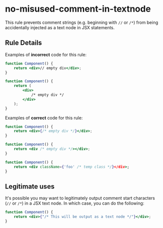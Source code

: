 # no-misused-comment-in-textnode

This rule prevents comment strings (e.g. beginning with `//` or `/*`) from being accidentally
injected as a text node in JSX statements.

## Rule Details

Examples of **incorrect** code for this rule:

```jsx
function Component() {
    return <div>// empty div</div>;
}

function Component() {
    return (
        <div>
            /* empty div */
        </div>
    );
}
```

Examples of **correct** code for this rule:

```jsx
function Component() {
    return <div>{/* empty div */}</div>;
}

function Component() {
    return <div /* empty div */></div>;
}

function Component() {
    return <div className={'foo' /* temp class */}</div>;
}
```

## Legitimate uses

It's possible you may want to legitimately output comment start characters (`//` or `/*`) in a JSX text node. In which case, you can do the following:

```jsx
function Component() {
    return <div>{"/* This will be output as a text node */"}</div>;
}
```
